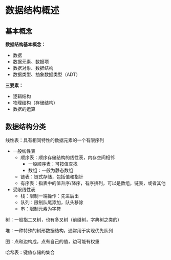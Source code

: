 # 数据结构概述

## 基本概念

**数据结构基本概念：**

- 数据
- 数据元素、数据项
- 数据对象、数据结构
- 数据类型、抽象数据类型（ADT）

**三要素：**

- 逻辑结构
- 物理结构（存储结构）
- 数据的运算

## 数据结构分类

线性表：具有相同特性的数据元素的一个有限序列 

- 一般线性表
  - 顺序表：顺序存储结构的线性表，内存空间相邻
    - 一般顺序表：可按值查找
    - 数组：一般为静态数组
  - 链表：链式存储，包括值和指针
  - 有序表：指表中的值升序/降序，有序排列，可以是数组，链表，或者其他
- 受限线性表
  - 栈：限制一端操作：先进后出
  - 队列：限制队尾添加，队头移除
  - 串：限制元素为字符

树：一般指二叉树，也有多叉树（前缀树，字典树之类的）

堆：一种特殊的树形数据结构，通常用于实现优先队列

图：点和边构成，点有自己的值，边可能有权重

哈希表：键值存储的集合
